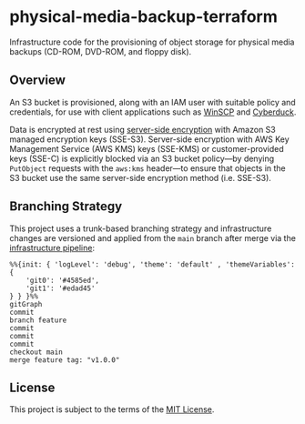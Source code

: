 # physical-media-backup-terraform

Infrastructure code for the provisioning of object storage for physical media backups (CD-ROM, DVD-ROM, and floppy disk).

## Overview

An S3 bucket is provisioned, along with an IAM user with suitable policy and credentials, for use with client applications such as [WinSCP](https://winscp.net/eng/index.php) and [Cyberduck](https://cyberduck.io/).

Data is encrypted at rest using [server-side encryption](https://docs.aws.amazon.com/AmazonS3/latest/userguide/UsingServerSideEncryption.html) with Amazon S3 managed encryption keys (SSE-S3). Server-side encryption with AWS Key Management Service (AWS KMS) keys (SSE-KMS) or customer-provided keys (SSE-C) is explicitly blocked via an S3 bucket policy—by denying `PutObject` requests with the `aws:kms` header—to ensure that objects in the S3 bucket use the same server-side encryption method (i.e. SSE-S3).

## Branching Strategy

This project uses a trunk-based branching strategy and infrastructure changes are versioned and applied from the `main` branch after merge via the [infrastructure pipeline](https://github.com/companieshouse/ci-pipelines/blob/master/pipelines/platform/team-platform/physical-media-backup-terraform):

```mermaid
%%{init: { 'logLevel': 'debug', 'theme': 'default' , 'themeVariables': {
    'git0': '#4585ed',
    'git1': '#edad45'
} } }%%
gitGraph
commit
branch feature
commit
commit
commit
checkout main
merge feature tag: "v1.0.0"
```
## License

This project is subject to the terms of the [MIT License](/LICENSE).
